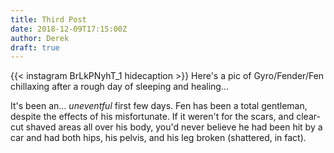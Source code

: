 ```yaml
---
title: Third Post
date: 2018-12-09T17:15:00Z
author: Derek
draft: true
---
```

{{< instagram BrLkPNyhT_1 hidecaption >}}
Here's a pic of Gyro/Fender/Fen chillaxing after a rough day of sleeping and healing...
<!--more-->
It's been an... _uneventful_ first few days. Fen has been a total gentleman, despite the effects of his
misfortunate. If it weren't for the scars, and clear-cut shaved areas all over his body, you'd never
believe he had been hit by a car and had both hips, his pelvis, and his leg broken (shattered, in fact).

